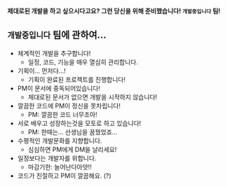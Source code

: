 
**제대로된 개발을 하고 싶으시다고요? 그런 당신을 위해 준비했습니다! `개발중입니다` 팀!**

## `개발중입니다` 팀에 관하여...

- 체계적인 개발을 추구합니다!
    - 일정, 코드, 기능을 매우 열심히 관리합니다.
- 기획이... 먼저다...!
    - 기획이 완료된 프로젝트를 진행합니다!
- PM이 문서에 중독되어있습니다!
    - 제대로된 문서가 없으면 개발을 시작하지 않습니다!
- 깔끔한 코드에 PM이 정신을 못차립니다!
    - PM: 깔끔한 코드 너무조아!
- 서로 배우고 성장하는것을 모토로 하고 있습니다!
    - PM: 한때는... 선생님을 꿈꿨었죠...
- 수평적인 개발문화를 지향합니다.
    - 심심하면 PM에게 DM을 날리세요!
- 일정보다는 개발자를 위합니다.
    - 마감기한: 늘어난다아앗!!
- 코드가 친절하고 PM이 깔끔해요. (?)
